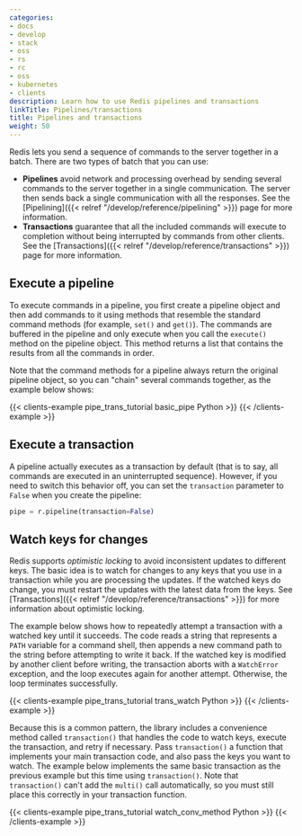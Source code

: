 ```yaml
---
categories:
- docs
- develop
- stack
- oss
- rs
- rc
- oss
- kubernetes
- clients
description: Learn how to use Redis pipelines and transactions
linkTitle: Pipelines/transactions
title: Pipelines and transactions
weight: 50
---
```


Redis lets you send a sequence of commands to the server together in a batch.
There are two types of batch that you can use:

-   **Pipelines** avoid network and processing overhead by sending several commands
    to the server together in a single communication. The server then sends back
    a single communication with all the responses. See the
    [Pipelining]({{< relref "/develop/reference/pipelining" >}}) page for more
    information.
-   **Transactions** guarantee that all the included commands will execute
    to completion without being interrupted by commands from other clients.
    See the [Transactions]({{< relref "/develop/reference/transactions" >}})
    page for more information.

## Execute a pipeline

To execute commands in a pipeline, you first create a pipeline object
and then add commands to it using methods that resemble the standard
command methods (for example, `set()` and `get()`). The commands are
buffered in the pipeline and only execute when you call the `execute()`
method on the pipeline object. This method returns a list that contains
the results from all the commands in order.

Note that the command methods for a pipeline always return the original
pipeline object, so you can "chain" several commands together, as the
example below shows:

{{< clients-example pipe_trans_tutorial basic_pipe Python >}}
{{< /clients-example >}}

## Execute a transaction

A pipeline actually executes as a transaction by default (that is to say,
all commands are executed in an uninterrupted sequence). However, if you
need to switch this behavior off, you can set the `transaction` parameter
to `False` when you create the pipeline:

```python
pipe = r.pipeline(transaction=False)
```

## Watch keys for changes

Redis supports *optimistic locking* to avoid inconsistent updates
to different keys. The basic idea is to watch for changes to any
keys that you use in a transaction while you are processing the
updates. If the watched keys do change, you must restart the updates
with the latest data from the keys. See
[Transactions]({{< relref "/develop/reference/transactions" >}})
for more information about optimistic locking.

The example below shows how to repeatedly attempt a transaction with a watched
key until it succeeds. The code reads a string
that represents a `PATH` variable for a command shell, then appends a new
command path to the string before attempting to write it back. If the watched
key is modified by another client before writing, the transaction aborts
with a `WatchError` exception, and the loop executes again for another attempt.
Otherwise, the loop terminates successfully.

{{< clients-example pipe_trans_tutorial trans_watch Python >}}
{{< /clients-example >}}

Because this is a common pattern, the library includes a convenience
method called `transaction()` that handles the code to watch keys,
execute the transaction, and retry if necessary. Pass
`transaction()` a function that implements your main transaction code,
and also pass the keys you want to watch. The example below implements
the same basic transaction as the previous example but this time
using `transaction()`. Note that `transaction()` can't add the `multi()`
call automatically, so you must still place this correctly in your
transaction function.

{{< clients-example pipe_trans_tutorial watch_conv_method Python >}}
{{< /clients-example >}}
